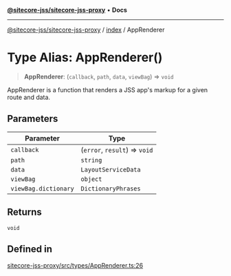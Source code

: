 [**@sitecore-jss/sitecore-jss-proxy**](../../README.md) • **Docs**

***

[@sitecore-jss/sitecore-jss-proxy](../../README.md) / [index](../README.md) / AppRenderer

# Type Alias: AppRenderer()

> **AppRenderer**: (`callback`, `path`, `data`, `viewBag`) => `void`

AppRenderer is a function that renders a JSS app's markup for a given route and data.

## Parameters

| Parameter | Type |
| ------ | ------ |
| `callback` | (`error`, `result`) => `void` |
| `path` | `string` |
| `data` | `LayoutServiceData` |
| `viewBag` | `object` |
| `viewBag.dictionary` | `DictionaryPhrases` |

## Returns

`void`

## Defined in

[sitecore-jss-proxy/src/types/AppRenderer.ts:26](https://github.com/Sitecore/jss/blob/4a0927fbf2da75c0716c3495b24fb0fa0a87da51/packages/sitecore-jss-proxy/src/types/AppRenderer.ts#L26)
